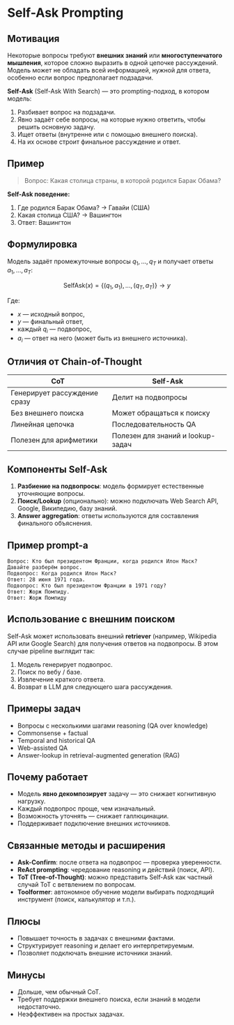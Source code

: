 # Self-Ask Prompting

## Мотивация

Некоторые вопросы требуют **внешних знаний** или **многоступенчатого мышления**, которое сложно выразить в одной цепочке рассуждений. Модель может не обладать всей информацией, нужной для ответа, особенно если вопрос предполагает подзадачи.

**Self-Ask** (Self-Ask With Search) — это prompting-подход, в котором модель:

1. Разбивает вопрос на подзадачи.
2. Явно задаёт себе вопросы, на которые нужно ответить, чтобы решить основную задачу.
3. Ищет ответы (внутренне или с помощью внешнего поиска).
4. На их основе строит финальное рассуждение и ответ.

## Пример

> Вопрос: Какая столица страны, в которой родился Барак Обама?

**Self-Ask поведение:**

1. Где родился Барак Обама? → Гавайи (США)
2. Какая столица США? → Вашингтон
3. Ответ: Вашингтон

## Формулировка

Модель задаёт промежуточные вопросы $q_1, ..., q_T$ и получает ответы $a_1, ..., a_T$:

$$
\text{SelfAsk}(x) = \{(q_1, a_1), ..., (q_T, a_T)\} \rightarrow y
$$

Где:

- $x$ — исходный вопрос,
- $y$ — финальный ответ,
- каждый $q_i$ — подвопрос,
- $a_i$ — ответ на него (может быть из внешнего источника).

## Отличия от Chain-of-Thought

| CoT                          | Self-Ask                          |
| ---------------------------- | --------------------------------- |
| Генерирует рассуждение сразу | Делит на подвопросы               |
| Без внешнего поиска          | Может обращаться к поиску         |
| Линейная цепочка             | Последовательность QA             |
| Полезен для арифметики       | Полезен для знаний и lookup-задач |

## Компоненты Self-Ask

1. **Разбиение на подвопросы**: модель формирует естественные уточняющие вопросы.
2. **Поиск/Lookup** (опционально): можно подключать Web Search API, Google, Википедию, базу знаний.
3. **Answer aggregation**: ответы используются для составления финального объяснения.

## Пример prompt-а

```text
Вопрос: Кто был президентом Франции, когда родился Илон Маск?
Давайте разберём вопрос.
Подвопрос: Когда родился Илон Маск?
Ответ: 28 июня 1971 года.
Подвопрос: Кто был президентом Франции в 1971 году?
Ответ: Жорж Помпиду.
Ответ: Жорж Помпиду
```

## Использование с внешним поиском

Self-Ask может использовать внешний **retriever** (например, Wikipedia API или Google Search) для получения ответов на подвопросы. В этом случае pipeline выглядит так:

1. Модель генерирует подвопрос.
2. Поиск по вебу / базе.
3. Извлечение краткого ответа.
4. Возврат в LLM для следующего шага рассуждения.

## Примеры задач

- Вопросы с несколькими шагами reasoning (QA over knowledge)
- Commonsense + factual
- Temporal and historical QA
- Web-assisted QA
- Answer-lookup in retrieval-augmented generation (RAG)

## Почему работает

- Модель **явно декомпозирует** задачу — это снижает когнитивную нагрузку.
- Каждый подвопрос проще, чем изначальный.
- Возможность уточнять — снижает галлюцинации.
- Поддерживает подключение внешних источников.

## Связанные методы и расширения

- **Ask-Confirm**: после ответа на подвопрос — проверка уверенности.
- **ReAct prompting**: чередование reasoning и действий (поиск, API).
- **ToT (Tree-of-Thought)**: можно представить Self-Ask как частный случай ToT с ветвлением по вопросам.
- **Toolformer**: автономное обучение модели выбирать подходящий инструмент (поиск, калькулятор и т.п.).

## Плюсы

- Повышает точность в задачах с внешними фактами.
- Структурирует reasoning и делает его интерпретируемым.
- Позволяет подключать внешние источники знаний.

## Минусы

- Дольше, чем обычный CoT.
- Требует поддержки внешнего поиска, если знаний в модели недостаточно.
- Неэффективен на простых задачах.
